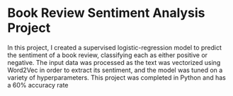 # Book Review Sentiment Analysis Project

In this project, I created a supervised logistic-regression  model to predict the sentiment of a book review, classifying each as either positive or negative. The input data was processed as the text was vectorized using Word2Vec in order to extract its sentiment, and the model was tuned on a variety of hyperparameters. This project was completed in Python and has a 60% accuracy rate
